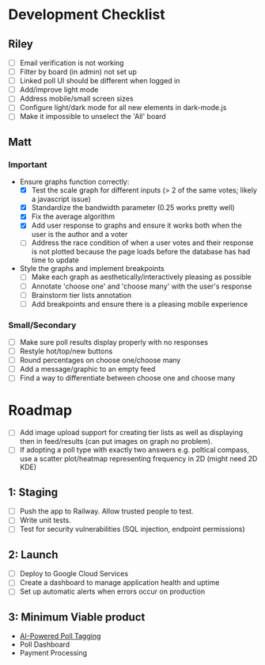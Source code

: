 # Development Checklist

## Riley

- [ ] Email verification is not working
- [ ] Filter by board (in admin) not set up
- [ ] Linked poll UI should be different when logged in
- [ ] Add/improve light mode
- [ ] Address mobile/small screen sizes
- [ ] Configure light/dark mode for all new elements in dark-mode.js
- [ ] Make it impossible to unselect the 'All' board

## Matt

### Important

- Ensure graphs function correctly:
  - [x] Test the scale graph for different inputs (> 2 of the same votes; likely a javascript issue)
  - [x] Standardize the bandwidth parameter (0.25 works pretty well)
  - [x] Fix the average algorithm
  - [x] Add user response to graphs and ensure it works both when the user is the author and a voter
  - [ ] Address the race condition of when a user votes and their response is not plotted because the page
        loads before the database has had time to update
- Style the graphs and implement breakpoints
  - [ ] Make each graph as aesthetically/interactively pleasing as possible
  - [ ] Annotate 'choose one' and 'choose many' with the user's response
  - [ ] Brainstorm tier lists annotation
  - [ ] Add breakpoints and ensure there is a pleasing mobile experience

### Small/Secondary

- [ ] Make sure poll results display properly with no responses
- [ ] Restyle hot/top/new buttons
- [ ] Round percentages on choose one/choose many
- [ ] Add a message/graphic to an empty feed
- [ ] Find a way to differentiate between choose one and choose many

# Roadmap

- [ ] Add image upload support for creating tier lists as well as displaying then in feed/results (can put images on graph no problem).
- [ ] If adopting a poll type with exactly two answers e.g. poltical compass, use a scatter plot/heatmap representing frequency in 2D (might need 2D KDE)

## 1: Staging

- [ ] Push the app to Railway. Allow trusted people to test.
- [ ] Write unit tests.
- [ ] Test for security vulnerabilities (SQL injection, endpoint permissions)

## 2: Launch

- [ ] Deploy to Google Cloud Services
- [ ] Create a dashboard to manage application health and uptime
- [ ] Set up automatic alerts when errors occur on production

## 3: Minimum Viable product

- [AI-Powered Poll Tagging](https://docs.google.com/document/d/1knJN9BY2EJ27TZhUlEIYxNZZmU6g-eYaLxmL75ShN_U/edit?usp=drive_link)
- Poll Dashboard
- Payment Processing
